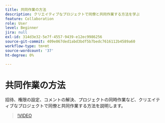 ```yaml
---
title: 共同作業の方法
description: クリエイティブなプロジェクトで同僚と共同作業する方法を学ぶ
feature: Collaboration
role: User
level: Beginner
jira: null
exl-id: 314d3e32-5e7f-4557-9439-e12ec9986256
source-git-commit: 409e067ded1abd3bdf5b7bedc7616112b4589a60
workflow-type: tm+mt
source-wordcount: '37'
ht-degree: 0%

---
```


# 共同作業の方法

招待、権限の設定、コメントの解決、プロジェクトの同時作業など、クリエイティブなプロジェクトで同僚と共同作業する方法を説明します。

>[!VIDEO](https://video.tv.adobe.com/v/3420253?quality=12&learn=on&hidetitle=true)

